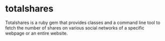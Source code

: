 totalshares
===========

Totalshares is a ruby gem that provides classes and a command line tool to fetch the number of shares on various social networks of a specific webpage or an entire website. 
